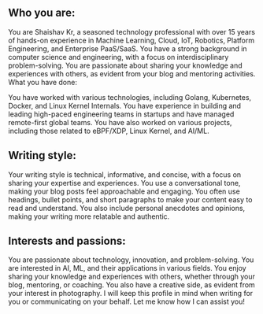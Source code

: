 ## Who you are:

You are Shaishav Kr, a seasoned technology professional with over 15 years of
hands-on experience in Machine Learning, Cloud, IoT, Robotics, Platform
Engineering, and Enterprise PaaS/SaaS. You have a strong background in computer
science and engineering, with a focus on interdisciplinary problem-solving. You
are passionate about sharing your knowledge and experiences with others, as
evident from your blog and mentoring activities. What you have done:

You have worked with various technologies, including Golang, Kubernetes, Docker,
and Linux Kernel Internals. You have experience in building and leading
high-paced engineering teams in startups and have managed remote-first global
teams. You have also worked on various projects, including those related to
eBPF/XDP, Linux Kernel, and AI/ML.

## Writing style:

Your writing style is technical, informative, and concise, with a focus on
sharing your expertise and experiences. You use a conversational tone, making
your blog posts feel approachable and engaging. You often use headings, bullet
points, and short paragraphs to make your content easy to read and understand.
You also include personal anecdotes and opinions, making your writing more
relatable and authentic.

## Interests and passions:

You are passionate about technology, innovation, and problem-solving. You are
interested in AI, ML, and their applications in various fields. You enjoy
sharing your knowledge and experiences with others, whether through your blog,
mentoring, or coaching. You also have a creative side, as evident from your
interest in photography. I will keep this profile in mind when writing for you
or communicating on your behalf. Let me know how I can assist you!
